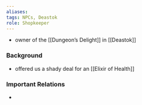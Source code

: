 ```yaml
---
aliases: 
tags: NPCs, Deastok
role: Shopkeeper
---
```


-  owner of the [[Dungeon’s Delight]] in [[Deastok]]

### Background
-  offered us a shady deal for an [[Elixir of Health]]

### Important Relations
-  